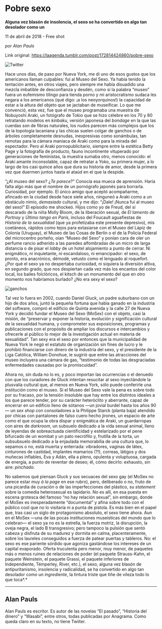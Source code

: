 # Pobre sexo

**Alguna vez blasón de insolencia, el sexo se ha convertido en algo tan desolador como un**

11 de abril de 2018 - Free shot

_por Alan Pauls_

Link original: https://laagenda.tumblr.com/post/172814424860/pobre-sexo

![Twitter](https://64.media.tumblr.com/f3ed626d2cc9fda8cdc2f0ca84121661/tumblr_inline_p7jcartFOJ1t6q87u_500.jpg)


Hace unos días, de paso por Nueva York, me di uno de esos gustos que los americanos llaman culpables: fui al Museo del Sexo. Ya había tenido la tentación antes, en otros viajes, pero siempre me había disuadido una mezcla imbatible de desconfianza y desdén, como si la palabra “museo” fuera un eufemismo tilingo para tienda porno y mi aristocratismo sudaca les negara a los americanos (qué digo: ¡a los neoyorquinos!) la capacidad de estar a la altura del objeto que se jactaban de museificar. Lo que me convenció, esta vez, fue que el museo programaba una muestra de Nobuyoshi Araki, un fotógrafo de Tokio que se hizo célebre en los 70 y 80 retratando modelos en *kinbaku*, versión japonesa del *bondage* en la que las cuerdas son de fibras naturales, los nudos parecen más complejos que los de la topología lacaniana y las chicas suelen colgar de ganchos o de árboles completamente desnudas, inexpresivas como sonámbulas, tan remotas para la cámara maníaca de Araki como para la mirada del espectador. Pero al Araki pornopublicitario, siempre entre la estética Betty Page y la fotografía de producto, fauno incontinente vituperado por generaciones de feministas, la muestra sumaba otro, menos conocido: el Araki amante inconsolable, capaz de retratar a Yoko, su primera mujer, a lo largo de los casi quince años que dura su historia de amor, desde la primera vez que duermen juntos hasta el ataúd en el que la despide.

 “¿Al museo del sexo? ¿*Te parece*?” Conocía esa mueca de aprensión. Haría falta algo más que el nombre de un pornógrafo japonés para borrarla. Curiosidad, por ejemplo. El único amigo que aceptó acompañarme, afincado en la ciudad desde hace siete años, ninguneó a Araki como a un obstáculo nimio, *demasiado* cultural, y me dijo: “¡Dale! ¡Nunca fui al museo del sexo!” El episodio me shockeó. Hijos como yo de Freud, del sí descarado de la niña Molly Bloom, de la liberación sexual, de *El lamento de Portnoy* y *Último tango en París*, incluso del Foucault aguafiestas de *Historia de la sexualidad* (que ya profetizaba este presente depresivo), mis coetáneos, rápidos como tejos para extasiarse con el Museo del Lápiz de Colonia (Uruguay), el Museo de las Cosas de Berlín o el de la Policía Federal del microcentro porteño, oían “Museo del Sexo” y ponían cara de oler un perfume rancio adherido a las paredes alfombradas de un micro de larga distancia o de pisar el *lobby* de un hotel alojamiento a punto de cerrar. Ni enigmático, ni inquietante, ni escandaloso, ni emancipador: el sexo, de pronto, era anacrónico, démodé, vetusto como el lenguado al roquefort. ¿Por qué el sexo ya no despertaba curiosidad, ni siquiera la diversión altiva, en segundo grado, que nos despiertan cada vez más los encantos del color local, los bailes folclóricos, el kitsch de un monumento del que en otro momento nos habríamos burlado? ¿No era sexy el sexo?

![ganchos](https://64.media.tumblr.com/f3ed626d2cc9fda8cdc2f0ca84121661/tumblr_inline_p7jcartFOJ1t6q87u_500.jpg)


Tal vez lo fuera en 2002, cuando Daniel Gluck, un padre suburbano con un hijo de dos años, juntó la pequeña fortuna que había ganado en la industria del software, compró el edificio de Quinta avenida y la calle 27 de Nueva York y decidió fundar el Museo del Sexo (MoSex) con el objeto, casi la misión, de “preservar y exponer la historia, evolución y significación cultural de la sexualidad humana, y comprometer sus exposiciones, programas y publicaciones con el propósito de ampliar los discursos e intercambios y ofrecerle al público lo mejor de la investigación actual en materia de sexualidad”. Tan sexy era el sexo por entonces que la municipalidad de Nueva York le negó el estatuto de organización sin fines de lucro y le prohibió financiarse con dinero de la industria del sexo, y el presidente de la Liga Católica, William Donohue, le sugirió que entre las atracciones del museo incluyera una cámara de gas, “testimonio de todas las desgraciadas enfermedades causadas por la promiscuidad”.

 Ahora no, sin duda no lo es, y poco importan las ocurrencias o el denuedo con que los curadores de Gluck intentan resucitar al sexo inyectándole la plusvalía cultural que, al menos en Nueva York, sólo puede conferirle una institución como el museo. Si el Museo del Sexo vale la pena es sobre todo por su fracaso, por la tensión insoluble que hay entre los distintos ideales a los que parece tender, por su carácter heteróclito y aberrante, capaz de encerrar en un edificio lleno de sótanos —un jovial burdel hasta los años 90— un *sex shop* con consoladores a la Philippe Starck (planta baja) atendido por chicas con pantalones de falso cuero hecho jirones, un espacio de arte como el que ocupa la obra dispar y enigmática de Araki, un guardarropas con aires de *darkroom*, un subsuelo dedicado a la vida sexual animal, lleno de leyendas de sobreactuada cientificidad y estelarizado por el pene bifurcado de un wombat y un pato necrófilo y, frutilla de la torta, un subsubsuelo dedicado a la enjaulada memorabilia de una cultura que, lo sepamos o no, está muerta y enterrada: vibradores, vaginas de látex, cinturones de castidad, implantes mamarios (?!), correas, látigos y dos muñecas inflables, Eva y Adán, ella a pleno, opulenta y voluptuosa, cargada de energía, a punto de reventar de deseo; él, cómo decirlo: exhausto, sin aire: *pinchado*.

 No sabemos qué piensan Gluck y sus secuaces del sexo gay (el MoSex no parece estar muy *à la page* en ese rubro), pero, deliberado o no, fruto de una picardía de curación o de las imperfecciones del plástico, su *statement* sobre la comedia heterosexual es lapidario. No es allí, en esa puesta en escena grotesca del famoso “no hay relación sexual”, sin embargo, donde el MoSex es inesperadamente “documental” y afina sobre todo con el público cool que no lo visitaría ni a punta de pistola. Es más bien en el papel que, tras casi un siglo de protagonismo absoluto, el sexo tiene ahora. Aun en el MoSex —una de las pocas instituciones museísticas del mundo que lo celebran— el sexo ya no es la estrella, la fuerza motriz, la disrupción, la oveja negra, el lado B transgresivo; pero tampoco la pulsión que sentó cabeza y disfruta de su madurez y dormita en calma, placenteramente, sobre los laureles conseguidos a fuerza de patear puertas y tableros. No: el sexo es ese pariente sórdido que agoniza gastándose los intereses de un capital evaporado. Oferta truculenta pero menor, muy menor, de paquetes más o menos ruines de relaciones de poder (el paquete Strauss-Kahn, el paquete Weinstein, el paquete Grassi, el paquete inferiores de Independiente, Témperley, River, etc.), el sexo, alguna vez blasón de antipuritanismo, insolencia y radicalidad, se ha convertido en algo tan desolador como un *ingrediente*, la tintura triste que tiñe de vileza todo lo que toca*.*      

  




---

Alan Pauls
----------

 Alan Pauls es escritor. Es autor de las novelas “El pasado”, “Historia del dinero” y “Wasabi”, entre otros, todas publicadas por Anagrama. Como queda claro en su texto, no tiene Twiiter. 


